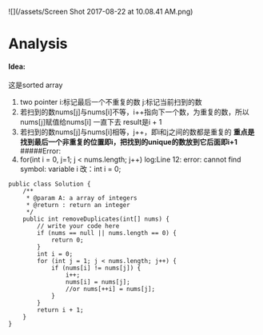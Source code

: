 ![](/assets/Screen Shot 2017-08-22 at 10.08.41 AM.png)

# Analysis

#### Idea:

这是sorted array  
1. two pointer i:标记最后一个不重复的数 j:标记当前扫到的数  
2. 若扫到的数nums\[j\]与nums\[i\]不等，i++指向下一个数，为重复的数，所以nums\[j\]赋值给nums\[i\] 一直下去 result是i + 1  
3. 若扫到的数nums\[j\]与nums\[i\]相等，j++，即i和j之间的数都是重复的
**重点是找到最后一个非重复的位置即i，把找到的unique的数放到它后面即i+1**
#####Error:
1. for(int i = 0, j=1; j < nums.length; j++)
    log:Line 12: error: cannot find symbol: variable i
    改：int i = 0;

```
public class Solution {
    /**
     * @param A: a array of integers
     * @return : return an integer
     */
    public int removeDuplicates(int[] nums) {
        // write your code here
        if (nums == null || nums.length == 0) {
            return 0;
        }
        int i = 0;
        for (int j = 1; j < nums.length; j++) {
            if (nums[i] != nums[j]) {
                i++;
                nums[i] = nums[j];
                //or nums[++i] = nums[j];
            }
        }
        return i + 1;
    }
}
```



